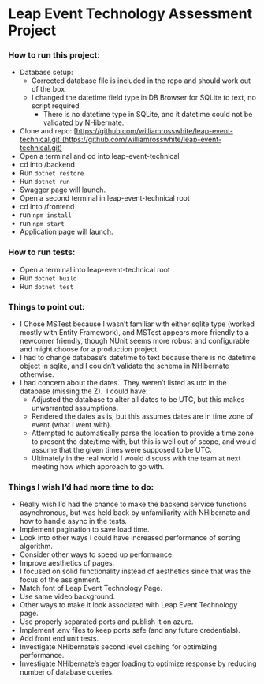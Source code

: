 # Leap Event Technology Assessment Project

### How to run this project:
- Database setup:
	- Corrected database file is included in the repo and should work out of the box
	- I changed the datetime field type in DB Browser for SQLite to text, no script required
		- There is no datetime type in SQLite, and it datetime could not be validated by NHibernate.
- Clone and repo: [https://github.com/williamrosswhite/leap-event-technical.git](https://github.com/williamrosswhite/leap-event-technical.git)
- Open a terminal and cd into leap-event-technical
- cd into /backend
- Run ``dotnet restore``
- Run ``dotnet run``
- Swagger page will launch.
- Open a second terminal in leap-event-technical root
- cd into /frontend
- run ``npm install``
- run ``npm start``
- Application page will launch.

### How to run tests:
- Open a terminal into leap-event-technical root
- Run ``dotnet build``
- Run ``dotnet test``

### Things to point out:
- I Chose MSTest because I wasn’t familiar with either sqlite type (worked mostly with Entity Framework), and MSTest appears more friendly to a newcomer friendly, though NUnit seems more robust and configurable and might choose for a production project.
- I had to change database’s datetime to text because there is no datetime object in sqlite, and I couldn’t validate the schema in NHibernate otherwise.
- I had concern about the dates.  They weren’t listed as utc in the database (missing the Z).  I could have:
	- Adjusted the database to alter all dates to be UTC, but this makes unwarranted assumptions.
	- Rendered the dates as is, but this assumes dates are in time zone of event (what I went with).
	- Attempted to automatically parse the location to provide a time zone to present the date/time with, but this is well out of scope, and would assume that the given times were supposed to be UTC.
	- Ultimately in the real world I would discuss with the team at next meeting how which approach to go with.

### Things I wish I’d had more time to do:
- Really wish I’d had the chance to make the backend service functions asynchronous, but was held back by unfamiliarity with NHibernate and how to handle async in the tests.
- Implement pagination to save load time.
- Look into other ways I could have increased performance of sorting algorithm.
- Consider other ways to speed up performance.
- Improve aesthetics of pages.
- I focused on solid functionality instead of aesthetics since that was the focus of the assignment.
- Match font of Leap Event Technology Page.
- Use same video background.
- Other ways to make it look associated with Leap Event Technology page.
- Use properly separated ports and publish it on azure.
- Implement .env files to keep ports safe (and any future credentials).
- Add front end unit tests.
- Investigate NHibernate’s second level caching for optimizing performance.
- Investigate NHibernate’s eager loading to optimize response by reducing number of database queries.
